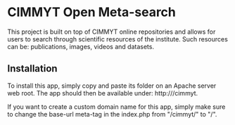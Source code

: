 # CIMMYT Open Meta-search

This project is built on top of CIMMYT online repositories and allows for users to search through scientific resources of the institute. Such resources can be: publications, images, videos and datasets.

## Installation

To install this app, simply copy and paste its folder on an Apache server web root. The app should then be available under: http://<server domain>/cimmyt.

If you want to create a custom domain name for this app, simply make sure to change the base-url meta-tag in the index.php from "/cimmyt/" to "/".
